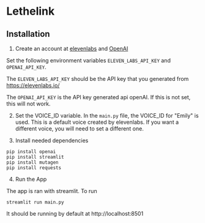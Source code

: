 # Lethelink

## Installation

1. Create an account at [elevenlabs](https://elevenlabs.io/) and [OpenAI](https://platform.openai.com/overview)

Set the following environment variables `ELEVEN_LABS_API_KEY` and `OPENAI_API_KEY`.

The `ELEVEN_LABS_API_KEY` should be the API key that you generated from https://elevenlabs.io/

The `OPENAI_API_KEY` is the API key generated api openAI.  If this is not set, this will not work.

2. Set the VOICE_ID variable.  In the `main.py` file, the VOICE_ID for "Emily" is used.  This is a default voice created by elevenlabs.  If you want a different voice, you will need to set a different one.

3. Install needed dependencies

```
pip install openai
pip install streamlit
pip install mutagen
pip install requests
```

4. Run the App

The app is ran with streamlit.  To run

```
streamlit run main.py
```

It should be running by default at http://localhost:8501